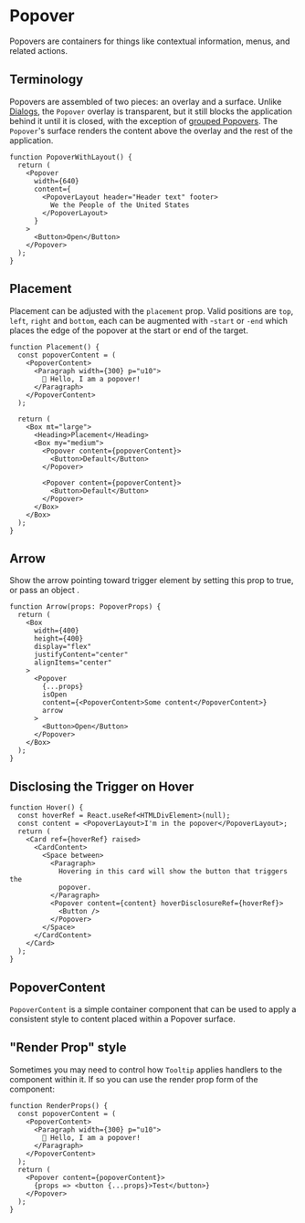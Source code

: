 # Popover

Popovers are containers for things like contextual information, menus, and related actions.

## Terminology

Popovers are assembled of two pieces: an overlay and a surface. Unlike [Dialogs](/components/dialogs/), the `Popover` overlay is transparent, but it still blocks the application behind it until it is closed, with the exception of [grouped Popovers](#grouped-popovers). The `Popover`'s surface renders the content above the overlay and the rest of the application.

```tsx
function PopoverWithLayout() {
  return (
    <Popover
      width={640}
      content={
        <PopoverLayout header="Header text" footer>
          We the People of the United States
        </PopoverLayout>
      }
    >
      <Button>Open</Button>
    </Popover>
  );
}
```

## Placement

Placement can be adjusted with the `placement` prop. Valid positions are `top`, `left`, `right` and `bottom`, each can be augmented with -`start` or `-end` which places the edge of the popover at the start or end of the target.

```tsx
function Placement() {
  const popoverContent = (
    <PopoverContent>
      <Paragraph width={300} p="u10">
        👋 Hello, I am a popover!
      </Paragraph>
    </PopoverContent>
  );

  return (
    <Box mt="large">
      <Heading>Placement</Heading>
      <Box my="medium">
        <Popover content={popoverContent}>
          <Button>Default</Button>
        </Popover>

        <Popover content={popoverContent}>
          <Button>Default</Button>
        </Popover>
      </Box>
    </Box>
  );
}
```

## Arrow

Show the arrow pointing toward trigger element by setting this prop to true, or pass an object .

```tsx
function Arrow(props: PopoverProps) {
  return (
    <Box
      width={400}
      height={400}
      display="flex"
      justifyContent="center"
      alignItems="center"
    >
      <Popover
        {...props}
        isOpen
        content={<PopoverContent>Some content</PopoverContent>}
        arrow
      >
        <Button>Open</Button>
      </Popover>
    </Box>
  );
}
```

## Disclosing the Trigger on Hover

```tsx
function Hover() {
  const hoverRef = React.useRef<HTMLDivElement>(null);
  const content = <PopoverLayout>I'm in the popover</PopoverLayout>;
  return (
    <Card ref={hoverRef} raised>
      <CardContent>
        <Space between>
          <Paragraph>
            Hovering in this card will show the button that triggers the
            popover.
          </Paragraph>
          <Popover content={content} hoverDisclosureRef={hoverRef}>
            <Button />
          </Popover>
        </Space>
      </CardContent>
    </Card>
  );
}
```

## PopoverContent

`PopoverContent` is a simple container component that can be used to apply a consistent style to content placed within a Popover surface.

## "Render Prop" style

Sometimes you may need to control how `Tooltip` applies handlers to the component within it. If so you can use the render prop form of the component:

```tsx
function RenderProps() {
  const popoverContent = (
    <PopoverContent>
      <Paragraph width={300} p="u10">
        👋 Hello, I am a popover!
      </Paragraph>
    </PopoverContent>
  );
  return (
    <Popover content={popoverContent}>
      {props => <button {...props}>Test</button>}
    </Popover>
  );
}
```
